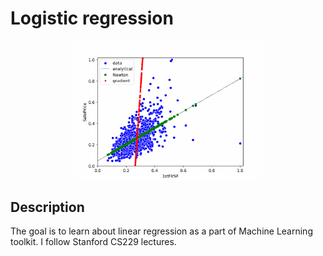 # Logistic regression

<p align="center">
  <img align="top" src="/convergence.gif" width="300" /> 
</p>

## Description

The goal is to learn about linear regression as a part of Machine Learning toolkit. I follow Stanford CS229 lectures. 

